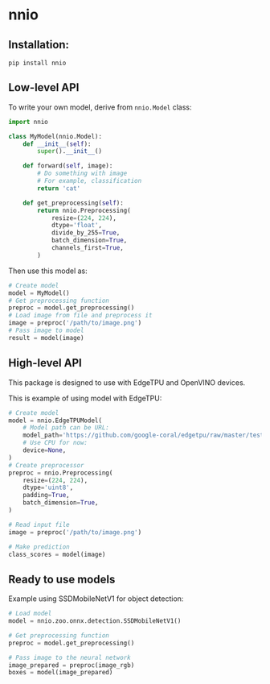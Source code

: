 # nnio
## Installation:

```
pip install nnio
```

## Low-level API
To write your own model, derive from `nnio.Model` class:

```python
import nnio

class MyModel(nnio.Model):
    def __init__(self):
        super().__init__()

    def forward(self, image):
        # Do something with image
        # For example, classification
        return 'cat'

    def get_preprocessing(self):
        return nnio.Preprocessing(
            resize=(224, 224),
            dtype='float',
            divide_by_255=True,
            batch_dimension=True,
            channels_first=True,
        )
```

Then use this model as:

```python
# Create model
model = MyModel()
# Get preprocessing function
preproc = model.get_preprocessing()
# Load image from file and preprocess it
image = preproc('/path/to/image.png')
# Pass image to model
result = model(image)
```

## High-level API
This package is designed to use with EdgeTPU and OpenVINO devices.  

This is example of using model with EdgeTPU:

```python
# Create model
model = nnio.EdgeTPUModel(
    # Model path can be URL:
    model_path='https://github.com/google-coral/edgetpu/raw/master/test_data/mobilenet_v2_1.0_224_quant.tflite',
    # Use CPU for now:
    device=None,
)
# Create preprocessor
preproc = nnio.Preprocessing(
    resize=(224, 224),
    dtype='uint8',
    padding=True,
    batch_dimension=True,
)

# Read input file
image = preproc('/path/to/image.png')

# Make prediction
class_scores = model(image)
```

## Ready to use models
Example using SSDMobileNetV1 for object detection:

```python
# Load model
model = nnio.zoo.onnx.detection.SSDMobileNetV1()

# Get preprocessing function
preproc = model.get_preprocessing()

# Pass image to the neural network
image_prepared = preproc(image_rgb)
boxes = model(image_prepared)
```
